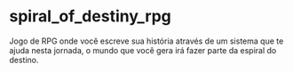 # spiral_of_destiny_rpg
Jogo de RPG onde você escreve sua história através de um sistema que te ajuda nesta jornada, o mundo que você gera irá fazer parte da espiral do destino.
